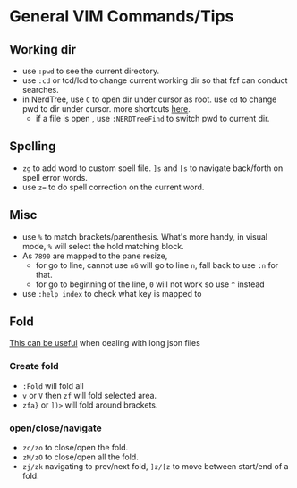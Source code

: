 # General VIM Commands/Tips

## Working dir

* use `:pwd` to see the current directory.
* use `:cd` or tcd/lcd to change current working dir so that fzf can conduct searches.
* in NerdTree, use `C` to open dir under cursor as root. use `cd` to change pwd to dir under cursor. more shortcuts [here](https://www.cheatography.com/stepk/cheat-sheets/vim-nerdtree/).
  * if a file is open , use `:NERDTreeFind` to switch pwd to current dir.

## Spelling

* `zg` to add word to custom spell file. `]s` and `[s` to navigate back/forth on spell error words.
* use `z=` to do spell correction on the current word.

## Misc

* use `%` to match brackets/parenthesis. What's more handy, in visual mode, `%` will select the hold matching block.
* As `7890` are mapped to the pane resize, 
  * for go to line, cannot use `nG` will go to line `n`, fall back to use `:n` for that. 
  * for go to beginning of the line, `0` will not work so use `^` instead
* use `:help index` to check what key is mapped to

## Fold

[This can be useful](https://www.linux.com/training-tutorials/vim-tips-folding-fun/) when dealing with long json files

### Create fold

* `:Fold` will fold all
* `v` or `V` then `zf` will fold selected area.
* `zfa}` or `])>` will fold around brackets.

### open/close/navigate

* `zc/zo` to close/open the fold.
* `zM/zO` to close/open all the fold.
* `zj/zk` navigating to prev/next fold, `]z/[z` to move between start/end of a fold.
